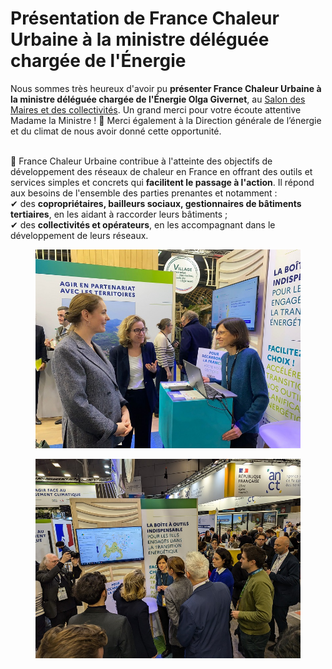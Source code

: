 # Présentation de France Chaleur Urbaine à la ministre déléguée chargée de l'Énergie

Nous sommes très heureux d'avoir pu **présenter France Chaleur Urbaine à la ministre déléguée chargée de l'Énergie Olga Givernet**, au [Salon des Maires et des collectivités](https://www.salondesmaires.com/le-salon-des-maires-et-des-collectivites/). Un grand merci pour votre écoute attentive Madame la Ministre ! 🙏 Merci également à la Direction générale de l’énergie et du climat de nous avoir donné cette opportunité.

\
🎯 France Chaleur Urbaine contribue à l'atteinte des objectifs de développement des réseaux de chaleur en France en offrant des outils et services simples et concrets qui **facilitent le passage à l'action**. Il répond aux besoins de l'ensemble des parties prenantes et notamment :\
✔ des **copropriétaires, bailleurs sociaux, gestionnaires de bâtiments tertiaires**, en les aidant à raccorder leurs bâtiments ;\
✔ des **collectivités et opérateurs**, en les accompagnant dans le développement de leurs réseaux.

<figure><img src=".gitbook/assets/FCU_salon-maires-1.jpg" alt=""><figcaption></figcaption></figure>

<figure><img src=".gitbook/assets/FCU_salon-maires-2b.jpg" alt=""><figcaption></figcaption></figure>
